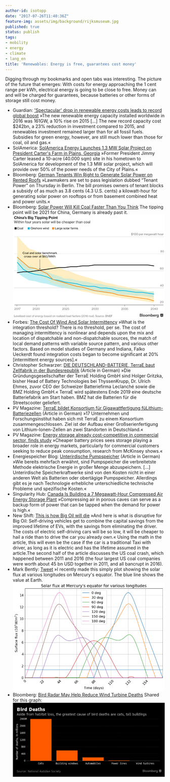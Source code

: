 ```yaml
---
author-id: isotopp
date: "2017-07-26T11:40:36Z"
feature-img: assets/img/background/rijksmuseum.jpg
published: true
status: publish
tags:
- mobility
- energy
- climate
- lang_en
title: 'Renewables: Energy is free, guarantees cost money'
---
```

Digging through my bookmarks and open tabs was interesting. The picture of
the future that emerges: With costs for energy approaching the 1 cent range
per kWh, electrical energy is going to be close to free. Money can and will
be charged for guarantees, because batteries or other forms of storage still
cost money.

- Guardian: ['Spectacular' drop in renewable energy costs leads to record global boost](https://www.theguardian.com/environment/2017/jun/06/spectacular-drop-in-renewable-energy-costs-leads-to-record-global-boost)
  »The new renewable energy capacity installed worldwide in 2016 was 161GW,
  a 10% rise on 2015 […] The new record capacity cost $242bn, a 23%
  reduction in investment compared to 2015, and renewables investment
  remained larger than for all fossil fuels. Subsidies for green energy,
  however, are still much lower than those for coal, oil and gas.«
- SolAmerica: [SolAmerica Energy Launches 1.3 MW Solar Project on President Carter's Farm in Plains, Georgia](http://www.solamericaenergy.com/news/carter-farms/) »Former
  President Jimmy Carter leased a 10-acre (40.000 sqm) site in his hometown
  to SolAmerica for development of the 1.3 MW solar project, which will
  provide over 50% of the power needs of the City of Plains.«
- Bloomberg: [German Tenants Win Right to Generate Solar Power on Rented Roofs](https://www.bloomberg.com/news/articles/2017-06-29/german-tenants-win-right-to-generate-solar-power-on-rented-roofs)
  »Lawmakers are set to pass legislation dubbed “Tenant Power” on
  Thursday in Berlin. The bill promises owners of tenant blocks a subsidy of
  as much as 3.8 cents (4.3 U.S. cents) a kilowatt-hour for generating solar
  power on rooftops or from basement combined heat and power units.«
- Bloomberg: [Solar Power Will Kill Coal Faster Than You Think](https://www.bloomberg.com/news/articles/2017-06-15/solar-power-will-kill-coal-sooner-than-you-think)
  The tipping point will be 2021 for China, Germany is already past
  it.
  ![](/uploads/2017/07/china-tipping-point.png)
- Forbes: [The Cost Of Wind And Solar Intermittency](https://www.forbes.com/sites/uhenergy/2017/01/24/the-cost-of-wind-and-solar-intermittency/amp/)
  »What is the integration threshold? There is no threshold, per se. The
  cost of managing intermittency is nonlinear and depends upon the mix and
  location of dispatchable and non-dispatchable sources, the match of local
  demand patterns with variable source pattern, and various other factors.
  Based on model studies of Germany and Indiana, Falko Ueckerdt found
  integration costs began to become significant at 20% [intermittent energy
  sources].«
- Christopher Schwarzer: [DIE DEUTSCHLAND-BATTERIE, TerraE baut Zellfabrik in der Bundesrepublik](http://christophschwarzer.com/?p=1066) (Article in German) »Die Gründungsgesellschafter der TerraE Holding GmbH sind Holger
  Gritzka, bisher Head of Battery Technologies bei ThyssenKrupp, Dr. Ulrich
  Ehmes, zuvor CEO der Schweizer Batteriefirma Leclanché sowie die BMZ
  Holding GmbH.« TerraE wird spätestens Ende 2019 eine deutsche
  Batteriefabrik am Start haben. BMZ hat die Batterien für die
  Streetscooter geliefert.
- PV Magazine: [TerraE bildet Konsortium für Gigawattfertigung füLithium-Batteriezellen](https://www.pv-magazine.de/2017/07/24/terrae-bildet-konsortium-fuer-gigawattfertigung-fuer-lithium-batteriezellen/)
  (Article in German) »17 Unternehmen und Forschungsinstitut haben sich mit
  TerraE zu einem Konsortium zusammengeschlossen. Ziel ist der Aufbau einer
  Großserienfertigung von Lithium-Ionen-Zellen an zwei Standorten in
  Deutschland.«
- PV Magazine: [Energy storage already cost-competitive in commercial sector, finds study](https://www.pv-magazine.com/2017/06/29/energy-storage-already-cost-competitive-in-commercial-sector-finds-study/)
  »Cheaper battery prices sees storage playing a broader role in energy
  markets, particularly for commercial customers seeking to reduce peak
  consumption, research from McKinsey shows.«
- Energiespeicher Blog: [Unterirdische Pumpspeicher](http://energiespeicher.blogspot.nl/2017/06/unterirdische-pumpspeicher.html)
  (Article in German) »Wie bereits mehrfach erwähnt, sind Pumpspeicher die
  verbreitetste Methode elektrische Energie in großer Menge abzuspeichern.
  [...] Unterirdische Speicherkraftwerke sind von den Kosten nicht in einer
  anderen Welt als Batterien oder obertägige Pumpspeicher. Allerdings gibt
  es je nach Technologie erhebliche unterschiedliche technische Probleme und
  spezifische Kosten.«
- Singularity Hub: [Canada Is Building a 7 Megawatt-Hour Compressed Air Energy Storage Plant](https://singularityhub.com/2017/07/01/canada-is-building-a-7-megawatt-hour-compressed-air-energy-storage-plant/)
  »Compressing air in porous caves can serve as a backup form of power that
  can be tapped when the demand for power is high.«
- New Shift: [This is how Big Oil will die](https://shift.newco.co/this-is-how-big-oil-will-die-38b843bd4fe0)
  »And here is what is disruptive for Big Oil: Self-driving vehicles get to
  combine the capital savings from the improved lifetime of EVs, with the
  savings from eliminating the driver. The costs of electric self-driving
  cars will be so low, it will be cheaper to hail a ride than to drive the
  car you already own.« Using the math in the article, this will even be
  the case if the car is a traditional Taxi with driver, as long as it is
  electric and has the lifetime assumed in the article.The second half of
  the article discusses the US coal crash, which happened between 2011 and
  2016 (the four largest US coal companies were worth about 45 bn USD
  together in 2011, and all bancrupt in 2016).
- Mark Bently:
  [Tweet](https://twitter.com/msbentley/status/882905622714478592) »I
  recently made this simply plot showing the solar flux at various
  longitudes on Mercury's equator. The blue line shows the value at
  Earth.
  ![](/uploads/2017/07/mercury-solar.png)
- Bloomberg: [Bird Radar May Help Reduce Wind Turbine Deaths](https://www.bloomberg.com/news/articles/2017-05-17/gulf-of-suez-wind-farm-seeks-to-save-pelicans-storks-with-radar)
  Shared for this
  graph:
  ![](/uploads/2017/07/bird-death.png)
